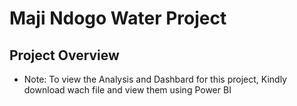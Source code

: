 # Maji Ndogo Water Project

## Project Overview


* Note: To view the Analysis and Dashbard for this project, Kindly download wach file and view them using Power BI

